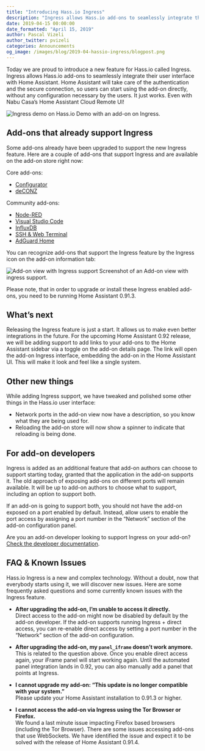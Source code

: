 ```yaml
---
title: "Introducing Hass.io Ingress"
description: "Ingress allows Hass.io add-ons to seamlessly integrate their user interface with Home Assistant"
date: 2019-04-15 00:00:00
date_formatted: "April 15, 2019"
author: Pascal Vizeli
author_twitter: pvizeli
categories: Announcements
og_image: /images/blog/2019-04-hassio-ingress/blogpost.png
---
```


Today we are proud to introduce a new feature for Hass.io called Ingress. Ingress allows Hass.io add-ons to seamlessly integrate their user interface with Home Assistant. Home Assistant will take care of the authentication and the secure connection, so users can start using the add-on directly, without any configuration necessary by the users. It just works. Even with Nabu Casa’s Home Assistant Cloud Remote UI!

<p class='img'>
<img src='/images/blog/2019-04-hassio-ingress/ingress-demo.gif' alt='Ingress demo on Hass.io'>
Demo with an add-on on Ingress.
</p>

## Add-ons that already support Ingress

Some add-ons already have been upgraded to support the new Ingress feature. Here are a couple of add-ons that support Ingress and are available on the add-on store right now:

Core add-ons:
* [Configurator](/addons/configurator/)
* [deCONZ](https://github.com/home-assistant/hassio-addons/tree/master/deconz#readme)

Community add-ons:
* [Node-RED](https://github.com/hassio-addons/addon-node-red#readme)
* [Visual Studio Code](https://github.com/hassio-addons/addon-vscode#readme)
* [InfluxDB](https://github.com/hassio-addons/addon-influxdb#readme)
* [SSH & Web Terminal](https://github.com/hassio-addons/addon-ssh#readme)
* [AdGuard Home](https://github.com/hassio-addons/addon-adguard-home#readme)

You can recognize add-ons that support the Ingress feature by the Ingress icon on the add-on information tab:

<p class='img'>
<img src='/images/blog/2019-04-hassio-ingress/ingress_sign.png' alt='Add-on view with Ingress support'>
Screenshot of an Add-on view with ingress support.
</p>

Please note, that in order to upgrade or install these Ingress enabled add-ons, you need to be running Home Assistant 0.91.3.

## What’s next

Releasing the Ingress feature is just a start. It allows us to make even better integrations in the future. For the upcoming Home Assistant 0.92 release, we will be adding support to add links to your add-ons to the Home Assistant sidebar via a toggle on the add-on details page. The link will open the add-on Ingress interface, embedding the add-on in the Home Assistant UI. This will make it look and feel like a single system.

## Other new things

While adding Ingress support, we have tweaked and polished some other things in the Hass.io user interface:

* Network ports in the add-on view now have a description, so you know what they are being used for.
* Reloading the add-on store will now show a spinner to indicate that reloading is being done.

## For add-on developers

Ingress is added as an additional feature that add-on authors can choose to support starting today, granted that the application in the add-on supports it. The old approach of exposing add-ons on different ports will remain available. It will be up to add-on authors to choose what to support, including an option to support both.

If an add-on is going to support both, you should not have the add-on exposed on a port enabled by default. Instead, allow users to enable the port access by assigning a port number in the “Network” section of the add-on configuration panel.

Are you an add-on developer looking to support Ingress on your add-on? [Check the developer documentation][dev-docs].

## FAQ & Known Issues

Hass.io Ingress is a new and complex technology. Without a doubt, now that everybody starts using it, we will discover new issues. Here are some frequently asked questions and some currently known issues with the Ingress feature.

* **After upgrading the add-on, I’m unable to access it directly.**<br>
Direct access to the add-on might now be disabled by default by the add-on developer. If the add-on supports running Ingress + direct access, you can re-enable direct access by setting a port number in the “Network” section of the add-on configuration.

* **After upgrading the add-on, my `panel_iframe` doesn’t work anymore.**<br>
This is related to the question above. Once you enable direct access again, your iFrame panel will start working again. Until the automated panel integration lands in 0.92, you can also manually add a panel that points at Ingress.

* **I cannot upgrade my add-on: “This update is no longer compatible with your system.”**<br>
Please update your Home Assistant installation to 0.91.3 or higher.

* **I cannot access the add-on via Ingress using the Tor Browser or Firefox.**<br>
We found a last minute issue impacting Firefox based browsers (including the Tor Browser). There are some issues accessing add-ons that use WebSockets. We have identified the issue and expect it to be solved with the release of Home Assistant 0.91.4.


[Configurator]: /addons/configurator/
[deCONZ]: https://github.com/home-assistant/hassio-addons/tree/master/deconz#readme
[Node-RED]: https://github.com/hassio-addons/addon-node-red#readme
[Visual Studio Code]: https://github.com/hassio-addons/addon-vscode#readme
[InfluxDB]: https://github.com/hassio-addons/addon-influxdb#readme
[SSH & Web Terminal]: https://github.com/hassio-addons/addon-ssh#readme
[AdGuard Home]: https://github.com/hassio-addons/addon-adguard-home#readme
[dev-docs]: https://developers.home-assistant.io/docs/add-ons/presentation/#ingress
